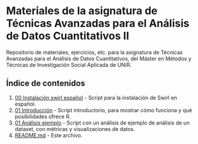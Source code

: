 # Materiales de la asignatura de Técnicas Avanzadas para el Análisis de Datos Cuantitativos II

Repositorio de materiales, ejercicios, etc. para la asignatura de Técnicas Avanzadas para el Análisis de Datos Cuantitativos, del Máster en Métodos y Técnicas de Investigación Social Aplicada de UNIR.

## Índice de contenidos

1. [00 Instalación swirl español](./00%20Instalacion%20swirl%20español.R) - Script para la instalación de Swirl en español.
2. [01 Introducción](./01%20Introduccion.R) - Script introductorio, para mostrar cómo funciona y qué posibilidades ofrece R.
3. [01 Análisis ejemplo](./01%20Analisis%20ejemplo.R) - Script con un análisis de ejemplo de análisis de un dataset, con métricas y visualizaciones de datos.
4. [README.md](./README.md) - Este archivo.